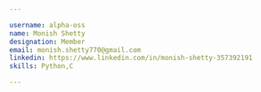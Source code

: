 ```yaml
---

username: alpha-oss
name: Monish Shetty
designation: Member
email: monish.shetty770@gmail.com
linkedin: https://www.linkedin.com/in/monish-shetty-357392191
skills: Python,C

---  
```

























